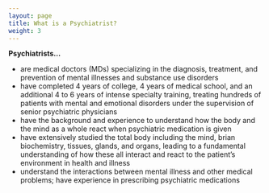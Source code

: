 ```yaml
---
layout: page
title: What is a Psychiatrist?
weight: 3
---
```


**Psychiatrists…**

* are medical doctors (MDs) specializing in the diagnosis, treatment, and prevention of mental illnesses and substance use disorders
* have completed 4 years of college, 4 years of medical school, and an additional 4 to 6 years of intense specialty training, treating hundreds of patients with mental and emotional disorders under the supervision of senior psychiatric physicians
* have the background and experience to understand how the body and the mind as a whole react when psychiatric medication is given
* have extensively studied the total body including the mind, brian biochemistry, tissues, glands, and organs, leading to a fundamental understanding of how these all interact and react to the patient&rsquo;s environment in health and illness
* understand the interactions between mental illness and other medical problems; have experience in prescribing psychiatric medications
